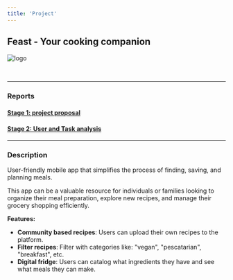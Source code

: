 ```yaml
---
title: 'Project'
---
```


## Feast - Your cooking companion

![logo](../logo.png)

<br>

---

### Reports

#### [Stage 1: project proposal](../G_23_stage1.pdf)

#### [Stage 2: User and Task analysis](../G_23_stage2.pdf)

---

### Description 

User-friendly mobile app that simplifies the process of finding, saving, and planning meals. 

This app can be a valuable resource for individuals or families looking to organize their meal preparation, explore new recipes, and manage their grocery shopping efficiently.

**Features:**
- **Community based recipes**: Users can upload their own recipes to the platform.
- **Filter recipes**: Filter with categories like: "vegan", "pescatarian", "breakfast", etc.
- **Digital fridge**: Users can catalog what ingredients they have and see what meals they can make. 
